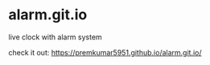 # alarm.git.io
live clock with alarm system

check it out: https://premkumar5951.github.io/alarm.git.io/ 
